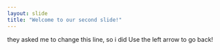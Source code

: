 ```yaml
---
layout: slide
title: "Welcome to our second slide!"
---
```

they asked me to change this line, so i did
Use the left arrow to go back!
